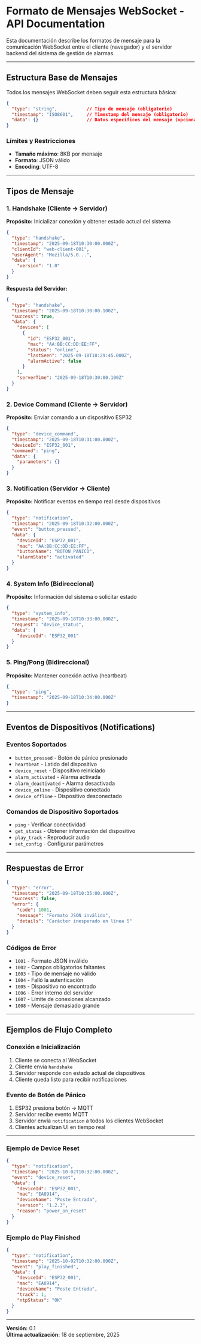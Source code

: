 # Formato de Mensajes WebSocket - API Documentation

Esta documentación describe los formatos de mensaje para la comunicación WebSocket entre el cliente (navegador) y el servidor backend del sistema de gestión de alarmas.

---

## Estructura Base de Mensajes

Todos los mensajes WebSocket deben seguir esta estructura básica:

```json
{
  "type": "string",           // Tipo de mensaje (obligatorio)
  "timestamp": "ISO8601",     // Timestamp del mensaje (obligatorio)
  "data": {}                  // Datos específicos del mensaje (opcional)
}
```

### Límites y Restricciones
- **Tamaño máximo**: 8KB por mensaje
- **Formato**: JSON válido
- **Encoding**: UTF-8

---

## Tipos de Mensaje

### 1. Handshake (Cliente → Servidor)
**Propósito:** Inicializar conexión y obtener estado actual del sistema

```json
{
  "type": "handshake",
  "timestamp": "2025-09-18T10:30:00.000Z",
  "clientId": "web-client-001",
  "userAgent": "Mozilla/5.0...",
  "data": {
    "version": "1.0"
  }
}
```

**Respuesta del Servidor:**
```json
{
  "type": "handshake",
  "timestamp": "2025-09-18T10:30:00.100Z",
  "success": true,
  "data": {
    "devices": [
      {
        "id": "ESP32_001",
        "mac": "AA:BB:CC:DD:EE:FF",
        "status": "online",
        "lastSeen": "2025-09-18T10:29:45.000Z",
        "alarmActive": false
      }
    ],
    "serverTime": "2025-09-18T10:30:00.100Z"
  }
}
```

### 2. Device Command (Cliente → Servidor)
**Propósito:** Enviar comando a un dispositivo ESP32

```json
{
  "type": "device_command",
  "timestamp": "2025-09-18T10:31:00.000Z",
  "deviceId": "ESP32_001",
  "command": "ping",
  "data": {
    "parameters": {}
  }
}
```

### 3. Notification (Servidor → Cliente)
**Propósito:** Notificar eventos en tiempo real desde dispositivos

```json
{
  "type": "notification",
  "timestamp": "2025-09-18T10:32:00.000Z",
  "event": "button_pressed",
  "data": {
    "deviceId": "ESP32_001",
    "mac": "AA:BB:CC:DD:EE:FF",
    "buttonName": "BOTON_PANICO",
    "alarmState": "activated"
  }
}
```

### 4. System Info (Bidireccional)
**Propósito:** Información del sistema o solicitar estado

```json
{
  "type": "system_info",
  "timestamp": "2025-09-18T10:33:00.000Z",
  "request": "device_status",
  "data": {
    "deviceId": "ESP32_001"
  }
}
```

### 5. Ping/Pong (Bidireccional)
**Propósito:** Mantener conexión activa (heartbeat)

```json
{
  "type": "ping",
  "timestamp": "2025-09-18T10:34:00.000Z"
}
```

---

## Eventos de Dispositivos (Notifications)

### Eventos Soportados
- `button_pressed` - Botón de pánico presionado
- `heartbeat` - Latido del dispositivo
- `device_reset` - Dispositivo reiniciado
- `alarm_activated` - Alarma activada
- `alarm_deactivated` - Alarma desactivada
- `device_online` - Dispositivo conectado
- `device_offline` - Dispositivo desconectado

### Comandos de Dispositivo Soportados
- `ping` - Verificar conectividad
- `get_status` - Obtener información del dispositivo
- `play_track` - Reproducir audio
- `set_config` - Configurar parámetros

---

## Respuestas de Error

```json
{
  "type": "error",
  "timestamp": "2025-09-18T10:35:00.000Z",
  "success": false,
  "error": {
    "code": 1001,
    "message": "Formato JSON inválido",
    "details": "Carácter inesperado en línea 5"
  }
}
```

### Códigos de Error
- `1001` - Formato JSON inválido
- `1002` - Campos obligatorios faltantes
- `1003` - Tipo de mensaje no válido
- `1004` - Falló la autenticación
- `1005` - Dispositivo no encontrado
- `1006` - Error interno del servidor
- `1007` - Límite de conexiones alcanzado
- `1008` - Mensaje demasiado grande

---

## Ejemplos de Flujo Completo

### Conexión e Inicialización
1. Cliente se conecta al WebSocket
2. Cliente envía `handshake`
3. Servidor responde con estado actual de dispositivos
4. Cliente queda listo para recibir notificaciones

### Evento de Botón de Pánico
1. ESP32 presiona botón → MQTT
2. Servidor recibe evento MQTT
3. Servidor envía `notification` a todos los clientes WebSocket
4. Clientes actualizan UI en tiempo real

---

### Ejemplo de Device Reset
```json
{
  "type": "notification",
  "timestamp": "2025-10-02T10:32:00.000Z",
  "event": "device_reset",
  "data": {
    "deviceId": "ESP32_001",
    "mac": "EA8914",
    "deviceName": "Poste Entrada",
    "version": "1.2.3",
    "reason": "power_on_reset"
  }
}
```

### Ejemplo de Play Finished
```json
{
  "type": "notification",
  "timestamp": "2025-10-02T10:32:00.000Z",
  "event": "play_finished",
  "data": {
    "deviceId": "ESP32_001",
    "mac": "EA8914", 
    "deviceName": "Poste Entrada",
    "track": 1,
    "ntpStatus": "OK"
  }
}
```

---

**Versión:** 0.1  
**Última actualización:** 18 de septiembre, 2025